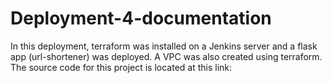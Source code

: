 # Deployment-4-documentation
In this deployment, terraform was installed on a Jenkins server and a flask app (url-shortener) was deployed. A VPC was also created using terraform.
The source code for this project is located at this link: 
